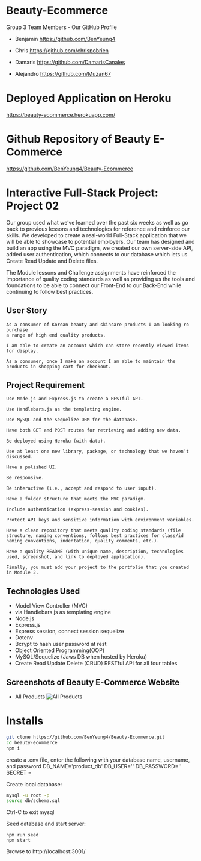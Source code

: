 # Beauty-Ecommerce
Group 3 Team Members - Our GitHub Profile

* Benjamin
https://github.com/BenYeung4

* Chris
https://github.com/chrispobrien

* Damaris
https://github.com/DamarisCanales

* Alejandro
https://github.com/Muzan67

# Deployed Application on Heroku
https://beauty-ecommerce.herokuapp.com/

# Github Repository of Beauty E-Commerce
https://github.com/BenYeung4/Beauty-Ecommerce

# Interactive Full-Stack Project: Project 02
Our group used what we’ve learned over the past six weeks as well as go back to previous lessons and technologies for reference 
and reinforce our skills. We developed to create a real-world Full-Stack application that we will be able to showcase to potential employers. Our team has designed and build an app using the MVC paradigm, we created our own server-side API, added user 
authentication, which connects to our database which lets us Create Read Update and Delete files.

The Module lessons and Challenge assignments have reinforced the importance of quality coding standards as well as providing 
us the tools and foundations to be able to connect our Front-End to our Back-End while continuing to follow best practices.

## User Story
```
As a consumer of Korean beauty and skincare products I am looking ro purchase 
a range of high end quality products. 

I am able to create an account which can store recently viewed items for display. 

As a consumer, once I make an account I am able to maintain the products in shopping cart for checkout.

```

## Project Requirement
```
Use Node.js and Express.js to create a RESTful API.

Use Handlebars.js as the templating engine.

Use MySQL and the Sequelize ORM for the database.

Have both GET and POST routes for retrieving and adding new data.

Be deployed using Heroku (with data).

Use at least one new library, package, or technology that we haven’t discussed.

Have a polished UI.

Be responsive.

Be interactive (i.e., accept and respond to user input).

Have a folder structure that meets the MVC paradigm.

Include authentication (express-session and cookies).

Protect API keys and sensitive information with environment variables.

Have a clean repository that meets quality coding standards (file structure, naming conventions, follows best practices for class/id naming conventions, indentation, quality comments, etc.).

Have a quality README (with unique name, description, technologies used, screenshot, and link to deployed application).

Finally, you must add your project to the portfolio that you created in Module 2.

```
## Technologies Used
- Model View Controller (MVC)
- via Handlebars.js as templating engine
- Node.js
- Express.js
- Express session, connect session sequelize
- Dotenv
- Bcrypt to hash user password at rest
- Object Oriented Programming(OOP)
- MySQL/Sequelize (Jaws DB when hosted by Heroku)
- Create Read Update Delete (CRUD) RESTful API for all four tables

## Screenshots of Beauty E-Commerce Website

- All Products
![All Products](https://user-images.githubusercontent.com/102841726/181080337-5c20ec0b-6ee4-455c-8522-45930c032183.png)


# Installs

```sh
git clone https://github.com/BenYeung4/Beauty-Ecommerce.git
cd beauty-ecommerce
npm i
```

create a .env file, enter the following with your database name, username, and password
DB_NAME='product_db'
DB_USER=''
DB_PASSWORD=''
SECRET = 

Create local database:

```sh
mysql -u root -p
source db/schema.sql
```

Ctrl-C to exit mysql

Seed database and start server:

```
npm run seed
npm start
```

Browse to http://localhost:3001/

